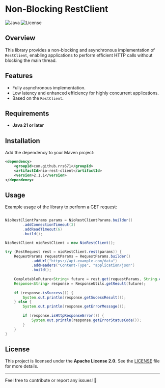 # Non-Blocking RestClient

![Java](https://img.shields.io/badge/Java-21+-blue) ![License](https://img.shields.io/badge/License-Apache_2.0-blue.svg)

## Overview

This library provides a non-blocking and asynchronous implementation of `RestClient`, enabling applications to perform efficient HTTP calls without blocking the main thread.

## Features
- Fully asynchronous implementation.
- Low latency and enhanced efficiency for highly concurrent applications.
- Based on the `RestClient`.

## Requirements
- **Java 21 or later**

## Installation
Add the dependency to your Maven project:
```xml
<dependency>
    <groupId>com.github.rrs671</groupId>
    <artifactId>nio-rest-client</artifactId>
    <version>2.1.1</version>
</dependency>
```

## Usage
Example usage of the library to perform a GET request:

```java

NioRestClientParams params = NioRestClientParams.builder()
        .addConnectionTimeout(3)
        .addReadTimeout(6)
        .build();

NioRestClient nioRestClient = new NioRestClient();

try (RestRequest rest = nioRestClient.rest(params)) {
    RequestParams requestParams = RequestParams.builder()
            .addUrl("https://api.example.com/data")
            .addHeaders("Content-Type", "application/json")
            .build();
    
    CompletableFuture<String> future = rest.get(requestParams, String.class);
    Response<String> response = ResponseUtils.getResult(future);
    
    if (response.isSuccess()) {
        System.out.println(response.getSucessResult());
    } else {
        System.out.println(response.getErrorMessage());
        
        if (response.isHttpResponseError()) {
            System.out.println(response.getErrorStatusCode());
        }
    }
}

```

## License
This project is licensed under the **Apache License 2.0**. See the [LICENSE](LICENSE) file for more details.

---

Feel free to contribute or report any issues! 🚀

